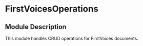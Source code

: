 # FirstVoicesOperations

## Module Description
This module handles CRUD operations for FirstVoices documents.
